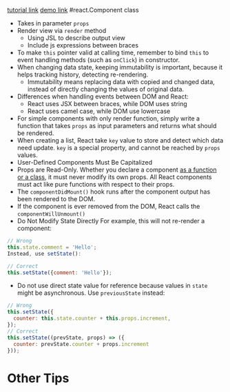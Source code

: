 [tutorial link](https://reactjs.org/tutorial/tutorial.html)
[demo link](https://codepen.io/gaearon/pen/gWWZgR?editors=0010)
#react.Component class
- Takes in parameter `props`
- Render view via `render` method
  - Using JSL to describe output view
  - Include js expressions between braces
- To make `this` pointer valid at calling time, remember to bind `this` to event handling methods (such as `onClick`) in constructor. 
- When changing data state, keeping immutability is important, because it helps tracking history, detecting re-rendering. 
  - Immutability means replacing data with copied and changed data, instead of directly changing the values of original data. 
- Differences when handling events between DOM and React:
  - React uses JSX between braces, while DOM uses string
  - React uses camel case, while DOM use lowercase
- For simple components with only render function, simply write a function that takes `props` as input parameters and returns what should be rendered. 
- When creating a list, React take `key` value to store and detect which data need update. `key` is a special property, and cannot be reached by `props` values.
- User-Defined Components Must Be Capitalized
- Props are Read-Only. Whether you declare a component [as a function or a class](https://reactjs.org/docs/components-and-props.html#functional-and-class-components), it must never modify its own props. All React components must act like pure functions with respect to their props.
- The `componentDidMount()` hook runs after the component output has been rendered to the DOM.
- If the component is ever removed from the DOM, React calls the `componentWillUnmount()`
- Do Not Modify State Directly
For example, this will not re-render a component:
```javascript
// Wrong
this.state.comment = 'Hello';
Instead, use setState():

// Correct
this.setState({comment: 'Hello'});
```
- Do not use direct state value for reference because values in `state` might be asynchronous. Use `previousState` instead: 
```javascript
// Wrong
this.setState({
  counter: this.state.counter + this.props.increment,
});
// Correct
this.setState((prevState, props) => ({
  counter: prevState.counter + props.increment
}));
```
# Other Tips


